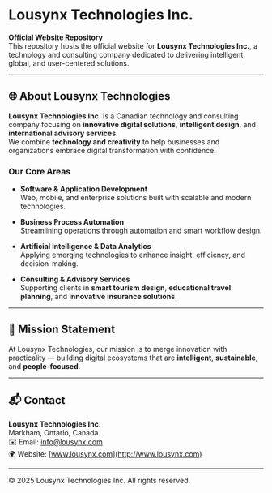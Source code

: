 # Lousynx Technologies Inc.

**Official Website Repository**  
This repository hosts the official website for **Lousynx Technologies Inc.**, a technology and consulting company dedicated to delivering intelligent, global, and user-centered solutions.

---

## 🌐 About Lousynx Technologies

**Lousynx Technologies Inc.** is a Canadian technology and consulting company focusing on **innovative digital solutions**, **intelligent design**, and **international advisory services**.  
We combine **technology and creativity** to help businesses and organizations embrace digital transformation with confidence.

### Our Core Areas
- **Software & Application Development**  
  Web, mobile, and enterprise solutions built with scalable and modern technologies.  

- **Business Process Automation**  
  Streamlining operations through automation and smart workflow design.  

- **Artificial Intelligence & Data Analytics**  
  Applying emerging technologies to enhance insight, efficiency, and decision-making.  

- **Consulting & Advisory Services**  
  Supporting clients in **smart tourism design**, **educational travel planning**, and **innovative insurance solutions**.  

---

## 🧭 Mission Statement
At Lousynx Technologies, our mission is to merge innovation with practicality — building digital ecosystems that are **intelligent**, **sustainable**, and **people-focused**.

---

## 📬 Contact

**Lousynx Technologies Inc.**  
Markham, Ontario, Canada  
✉️ Email: [info@lousynx.com](mailto:info@lousynx.com)  
🌍 Website: [www.lousynx.com](http://www.lousynx.com)

---

© 2025 Lousynx Technologies Inc. All rights reserved.
